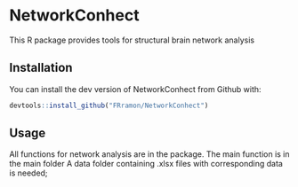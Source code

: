 # NetworkConhect

This R package provides tools for structural brain network analysis

## Installation

You can install the dev version of NetworkConhect from Github with:

``` r
devtools::install_github("FRramon/NetworkConhect")
```
## Usage

All functions for network analysis are in the package. 
The main function is in the main folder
A data folder containing .xlsx files with corresponding data is needed;
